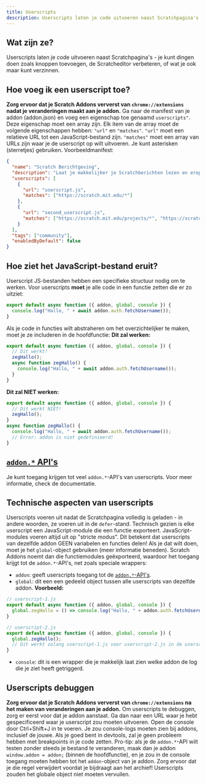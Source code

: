 ```yaml
---
title: Userscripts
description: Userscripts laten je code uitvoeren naast Scratchpagina's - je kunt dingen doen zoals knoppen toevoegen, de Scratcheditor verbeteren, of wat je maar ook kunt verzinnen.
---
```

## Wat zijn ze?
Userscripts laten je code uitvoeren naast Scratchpagina's - je kunt dingen doen zoals knoppen toevoegen, de Scratcheditor verbeteren, of wat je ook maar kunt verzinnen.

## Hoe voeg ik een userscript toe?
**Zorg ervoor dat je Scratch Addons ververst van `chrome://extensions` nadat je veranderingen maakt aan je addon.** 
Ga naar de manifest van je addon (addon.json) en voeg een eigenschap toe genaamd `userscripts"`. 
Deze eigenschap moet een array zijn. 
Elk item van de array moet de volgende eigenschappen hebben: `"url"` en `"matches"`. 
`"url"` moet een relatieve URL tot een JavaScript-bestand zijn. 
`"matches"` moet een array van URLs zijn waar je de userscript op wilt uitvoeren. Je kunt asterisken (sterretjes) gebruiken.
Voorbeeldmanifest:
```json
{
  "name": "Scratch Berichtgeving",
  "description": "Laat je makkelijker je Scratchberichten lezen en erop antwoorden.",
  "userscripts": [
    {
      "url": "userscript.js",
      "matches": ["https://scratch.mit.edu/*"]
    },
    {
      "url": "second_userscript.js",
      "matches": ["https://scratch.mit.edu/projects/*", "https://scratch.mit.edu/users/*"]
    }
  ],
  "tags": ["community"],
  "enabledByDefault": false
}
```

## Hoe ziet het JavaScript-bestand eruit?
Userscript JS-bestanden hebben een specifieke structuur nodig om te werken. 
Voor userscripts **moet** je alle code in een functie zetten die er zo uitziet:
```js
export default async function ({ addon, global, console }) {
  console.log("Hallo, " + await addon.auth.fetchUsername());
}
```
Als je code in functies wilt abstraheren om het overzichtelijker te maken, moet je ze includeren in de hoofdfunctie: 
**Dit zal werken:**
```js
export default async function ({ addon, global, console }) {
  // Dit werkt!
  zegHallo();
  async function zegHallo() {
    console.log("Hallo, " + await addon.auth.fetchUsername());
  }
}
```
**Dit zal NIET werken:**
```js
export default async function ({ addon, global, console }) {
  // Dit werkt NIET!
  zegHallo();
}
async function zegHallo() {
  console.log("Hallo, " + await addon.auth.fetchUsername());
  // Error: addon is niet gedefinieerd!
}
```

## [`addon.*` API's](/docs/developing/addon-apis-reference)
Je kunt toegang krijgen tot veel  `addon.*`-API's van userscripts. Voor meer informatie, check de documentatie.

## Technische aspecten van userscripts
Userscripts voeren uit nadat de Scratchpagina volledig is geladen - in andere woorden, ze voeren uit in de `defer`-stand.
Technisch gezien is elke userscript een JavaScript-module die een functie exporteert. JavaScript-modules voeren altijd uit op "stricte modus". 
Dit betekent dat userscripts van dezelfde addon GEEN variabelen en functies delen! Als je dat wilt doen, moet je het `global`-object gebruiken (meer informatie beneden).
Scratch Addons noemt dan die functiemodules geëxporteerd, waardoor het toegang krijgt tot de `addon.*`-API's, net zoals speciale wrappers:
- `addon`: geeft userscripts toegang tot de [`addon.*`-API's](/docs/developing/addon-apis-reference).
- `global`: dit een een gedeeld object tussen alle userscripts van dezelfde addon. **Voorbeeld:**
```js
// userscript-1.js
export default async function ({ addon, global, console }) {
  global.zegHallo = () => console.log("Hallo, " + addon.auth.fetchUsername());
}

// userscript-2.js
export default async function ({ addon, global, console }) {
  global.zegHallo();
  // Dit werkt zolang userscript-1.js voor userscript-2.js in de userscripts-array staat in de addon-manifest.
}
```
- `console`: dit is een wrapper die je makkelijk laat zien welke addon de log die je ziet heeft getriggerd.

## Userscripts debuggen
**Zorg ervoor dat je Scratch Addons ververst van `chrome://extensions` na het maken van veranderingen aan je addon.**
Om userscripts te debuggen, zorg er eerst voor dat je addon aanstaat.
Ga dan naar een URL waar je hebt gespecificeerd waar je userscript zou moeten uitvoeren.
Open de console door Ctrl+Shift+J in te voeren.
Je zou console-logs moeten zien bij addons, inclusief de jouwe. Als je goed bent in devtools, zal je geen probleem hebben met breakpoints in je code zetten.
Pro-tip: als je de `addon.*`-API wilt testen zonder steeds je bestand te veranderen, maak dan je addon `window.addon = addon;` (binnen de hoofdfunctie), en je zou in de console toegang moeten hebben tot het `addon`-object van je addon. Zorg ervoor dat je die regel verwijdert voordat je bijdraagt aan het archief! Userscripts zouden het globale object niet moeten vervuilen.
